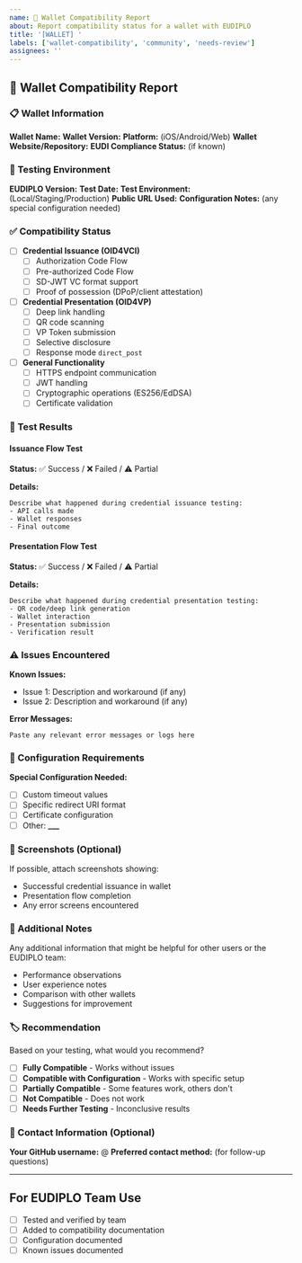 ```yaml
---
name: 📱 Wallet Compatibility Report
about: Report compatibility status for a wallet with EUDIPLO
title: '[WALLET] '
labels: ['wallet-compatibility', 'community', 'needs-review']
assignees: ''
---
```


## 📱 Wallet Compatibility Report

### 📋 Wallet Information

**Wallet Name:** **Wallet Version:** **Platform:** (iOS/Android/Web) **Wallet
Website/Repository:** **EUDI Compliance Status:** (if known)

### 🧪 Testing Environment

**EUDIPLO Version:** **Test Date:** **Test Environment:**
(Local/Staging/Production) **Public URL Used:** **Configuration Notes:** (any
special configuration needed)

### ✅ Compatibility Status

- [ ] **Credential Issuance (OID4VCI)**
    - [ ] Authorization Code Flow
    - [ ] Pre-authorized Code Flow
    - [ ] SD-JWT VC format support
    - [ ] Proof of possession (DPoP/client attestation)

- [ ] **Credential Presentation (OID4VP)**
    - [ ] Deep link handling
    - [ ] QR code scanning
    - [ ] VP Token submission
    - [ ] Selective disclosure
    - [ ] Response mode `direct_post`

- [ ] **General Functionality**
    - [ ] HTTPS endpoint communication
    - [ ] JWT handling
    - [ ] Cryptographic operations (ES256/EdDSA)
    - [ ] Certificate validation

### 🔄 Test Results

#### Issuance Flow Test

**Status:** ✅ Success / ❌ Failed / ⚠️ Partial

**Details:**

```
Describe what happened during credential issuance testing:
- API calls made
- Wallet responses
- Final outcome
```

#### Presentation Flow Test

**Status:** ✅ Success / ❌ Failed / ⚠️ Partial

**Details:**

```
Describe what happened during credential presentation testing:
- QR code/deep link generation
- Wallet interaction
- Presentation submission
- Verification result
```

### ⚠️ Issues Encountered

**Known Issues:**

- Issue 1: Description and workaround (if any)
- Issue 2: Description and workaround (if any)

**Error Messages:**

```
Paste any relevant error messages or logs here
```

### 🔧 Configuration Requirements

**Special Configuration Needed:**

- [ ] Custom timeout values
- [ ] Specific redirect URI format
- [ ] Certificate configuration
- [ ] Other: ******\_\_\_******

### 📸 Screenshots (Optional)

If possible, attach screenshots showing:

- Successful credential issuance in wallet
- Presentation flow completion
- Any error screens encountered

### 📝 Additional Notes

Any additional information that might be helpful for other users or the EUDIPLO
team:

- Performance observations
- User experience notes
- Comparison with other wallets
- Suggestions for improvement

### 🏷️ Recommendation

Based on your testing, what would you recommend?

- [ ] **Fully Compatible** - Works without issues
- [ ] **Compatible with Configuration** - Works with specific setup
- [ ] **Partially Compatible** - Some features work, others don't
- [ ] **Not Compatible** - Does not work
- [ ] **Needs Further Testing** - Inconclusive results

### 👤 Contact Information (Optional)

**Your GitHub username:** @ **Preferred contact method:** (for follow-up
questions)

---

## For EUDIPLO Team Use

- [ ] Tested and verified by team
- [ ] Added to compatibility documentation
- [ ] Configuration documented
- [ ] Known issues documented
